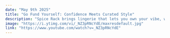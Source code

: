 ```yaml
---
date: "May 9th 2025"
title: "Go Fund Yourself: Confidence Meets Curated Style"
description: "Spice Rack brings lingerie that lets you own your vibe, while FanGirl Fashionista designs sportswear made for her fandom."
image: "https://i.ytimg.com/vi/_NZ3pRNcYdE/maxresdefault.jpg"
link: "https://www.youtube.com/watch?v=_NZ3pRNcYdE"
---
```

